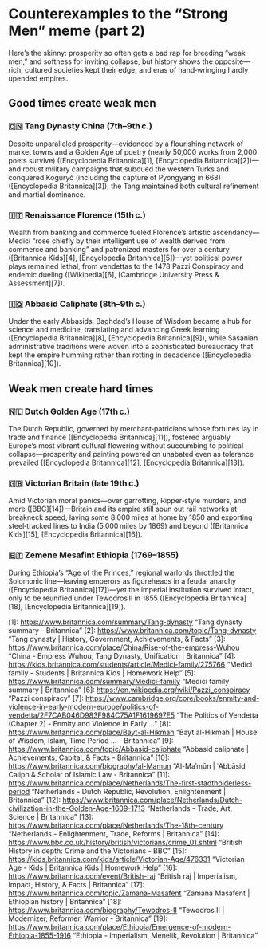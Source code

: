 # Counterexamples to the “Strong Men” meme (part 2)

Here’s the skinny: prosperity so often gets a bad rap for breeding “weak men,” and softness for inviting collapse, but history shows the opposite—rich, cultured societies kept their edge, and eras of hand‑wringing hardly upended empires.

## **Good times create weak men**

### 🇨🇳 Tang Dynasty China (7th–9th c.)

Despite unparalleled prosperity—evidenced by a flourishing network of market towns and a Golden Age of poetry (nearly 50,000 works from 2,000 poets survive) ([Encyclopedia Britannica][1], [Encyclopedia Britannica][2])—and robust military campaigns that subdued the western Turks and conquered Koguryŏ (including the capture of Pyongyang in 668) ([Encyclopedia Britannica][3]), the Tang maintained both cultural refinement and martial dominance.

### 🇮🇹 Renaissance Florence (15th c.)

Wealth from banking and commerce fueled Florence’s artistic ascendancy—Medici “rose chiefly by their intelligent use of wealth derived from commerce and banking” and patronized masters for over a century ([Britannica Kids][4], [Encyclopedia Britannica][5])—yet political power plays remained lethal, from vendettas to the 1478 Pazzi Conspiracy and endemic dueling ([Wikipedia][6], [Cambridge University Press & Assessment][7]).

### 🇮🇶 Abbasid Caliphate (8th–9th c.)

Under the early Abbasids, Baghdad’s House of Wisdom became a hub for science and medicine, translating and advancing Greek learning ([Encyclopedia Britannica][8], [Encyclopedia Britannica][9]), while Sasanian administrative traditions were woven into a sophisticated bureaucracy that kept the empire humming rather than rotting in decadence ([Encyclopedia Britannica][10]).

## **Weak men create hard times**

### 🇳🇱 Dutch Golden Age (17th c.)

The Dutch Republic, governed by merchant‑patricians whose fortunes lay in trade and finance ([Encyclopedia Britannica][11]), fostered arguably Europe’s most vibrant cultural flowering without succumbing to political collapse—prosperity and painting powered on unabated even as tolerance prevailed ([Encyclopedia Britannica][12], [Encyclopedia Britannica][13]).

### 🇬🇧 Victorian Britain (late 19th c.)

Amid Victorian moral panics—over garrotting, Ripper‑style murders, and more ([BBC][14])—Britain and its empire still spun out rail networks at breakneck speed, laying some 8,000 miles at home by 1850 and exporting steel‑tracked lines to India (5,000 miles by 1869) and beyond ([Britannica Kids][15], [Encyclopedia Britannica][16]).

### 🇪🇹 Zemene Mesafint Ethiopia (1769–1855)

During Ethiopia’s “Age of the Princes,” regional warlords throttled the Solomonic line—leaving emperors as figureheads in a feudal anarchy ([Encyclopedia Britannica][17])—yet the imperial institution survived intact, only to be reunified under Tewodros II in 1855 ([Encyclopedia Britannica][18], [Encyclopedia Britannica][19]).

[1]: https://www.britannica.com/summary/Tang-dynasty “Tang dynasty summary - Britannica”
[2]: https://www.britannica.com/topic/Tang-dynasty “Tang dynasty | History, Government, Achievements, & Facts”
[3]: https://www.britannica.com/place/China/Rise-of-the-empress-Wuhou “China - Empress Wuhou, Tang Dynasty, Unification | Britannica”
[4]: https://kids.britannica.com/students/article/Medici-family/275766 “Medici family - Students | Britannica Kids | Homework Help”
[5]: https://www.britannica.com/summary/Medici-family “Medici family summary | Britannica”
[6]: https://en.wikipedia.org/wiki/Pazzi_conspiracy “Pazzi conspiracy”
[7]: https://www.cambridge.org/core/books/enmity-and-violence-in-early-modern-europe/politics-of-vendetta/2F7CAB046D983F984C75A1F1619697E5 “The Politics of Vendetta (Chapter 2) - Enmity and Violence in Early ..."
[8]: https://www.britannica.com/place/Bayt-al-Hikmah “Bayt al-Hikmah | House of Wisdom, Islam, Time Period ... - Britannica”
[9]: https://www.britannica.com/topic/Abbasid-caliphate “Abbasid caliphate | Achievements, Capital, & Facts - Britannica”
[10]: https://www.britannica.com/biography/al-Mamun “Al-Maʾmūn | ʿAbbāsid Caliph & Scholar of Islamic Law - Britannica”
[11]: https://www.britannica.com/place/Netherlands/The-first-stadtholderless-period “Netherlands - Dutch Republic, Revolution, Enlightenment | Britannica”
[12]: https://www.britannica.com/place/Netherlands/Dutch-civilization-in-the-Golden-Age-1609-1713 “Netherlands - Trade, Art, Science | Britannica”
[13]: https://www.britannica.com/place/Netherlands/The-18th-century “Netherlands - Enlightenment, Trade, Reforms | Britannica”
[14]: https://www.bbc.co.uk/history/british/victorians/crime_01.shtml “British History in depth: Crime and the Victorians - BBC”
[15]: https://kids.britannica.com/kids/article/Victorian-Age/476331 “Victorian Age - Kids | Britannica Kids | Homework Help”
[16]: https://www.britannica.com/event/British-raj “British raj | Imperialism, Impact, History, & Facts | Britannica”
[17]: https://www.britannica.com/topic/Zamana-Masafent “Zamana Masafent | Ethiopian history | Britannica”
[18]: https://www.britannica.com/biography/Tewodros-II “Tewodros II | Modernizer, Reformer, Warrior - Britannica”
[19]: https://www.britannica.com/place/Ethiopia/Emergence-of-modern-Ethiopia-1855-1916 “Ethiopia - Imperialism, Menelik, Revolution | Britannica”

